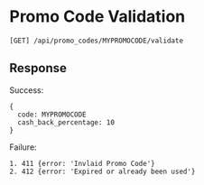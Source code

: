 Promo Code Validation
=====================

```
[GET] /api/promo_codes/MYPROMOCODE/validate
```

Response
--------

Success:

```
{
  code: MYPROMOCODE
  cash_back_percentage: 10
}
```

Failure:

```
1. 411 {error: 'Invlaid Promo Code'}
2. 412 {error: 'Expired or already been used'}
```
